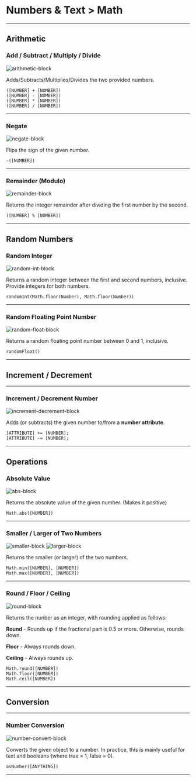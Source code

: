 # Numbers & Text > Math

***

## Arithmetic

### Add / Subtract / Multiply / Divide

![arithmetic-block](http://static.stencyl.com/pedia2/blocks/numbers_text/math/arithmetic.png)

Adds/Subtracts/Multiplies/Divides the two provided numbers.

```
([NUMBER] + [NUMBER])
([NUMBER] - [NUMBER])
([NUMBER] * [NUMBER])
([NUMBER] / [NUMBER])
```

***

### Negate

![negate-block](http://static.stencyl.com/pedia2/blocks/numbers_text/math/Negate.png)

Flips the sign of the given number.

```
-([NUMBER])
```

***

### Remainder (Modulo)

![remainder-block](http://static.stencyl.com/pedia2/blocks/numbers_text/math/Remainder.png)

Returns the integer remainder after dividing the first number by the second.

```
([NUMBER] % [NUMBER])
```

***

## Random Numbers

### Random Integer

![random-int-block](http://static.stencyl.com/pedia2/blocks/numbers_text/math/RandomInt.png)

Returns a random integer between the first and second numbers, inclusive. Provide integers for both numbers.

```
randomInt(Math.floor(Number), Math.floor(Number))
```

***

### Random Floating Point Number

![random-float-block](http://static.stencyl.com/pedia2/blocks/numbers_text/math/RandomFloat.png)

Returns a random floating point number between 0 and 1, inclusive.

```
randomFloat()
```

***

## Increment / Decrement

***

### Increment / Decrement Number

![increment-decrement-block](http://static.stencyl.com/pedia2/blocks/numbers_text/math/Increment.png)

Adds (or subtracts) the given number to/from a **number attribute**.

```
[ATTRIBUTE] += [NUMBER];
[ATTRIBUTE] -= [NUMBER];
```

***

## Operations

### Absolute Value

![abs-block](http://static.stencyl.com/pedia2/blocks/numbers_text/math/AbsoluteValue.png)

Returns the absolute value of the given number. (Makes it positive)

```
Math.abs([NUMBER])
```

***

### Smaller / Larger of Two Numbers

![smaller-block](http://static.stencyl.com/pedia2/blocks/numbers_text/math/Smaller.png)
![larger-block](http://static.stencyl.com/pedia2/blocks/numbers_text/math/Larger.png)

Returns the smaller (or larger) of the two numbers.

```
Math.min([NUMBER], [NUMBER])
Math.max([NUMBER], [NUMBER])
```

***

### Round / Floor / Ceiling

![round-block](http://static.stencyl.com/pedia2/blocks/numbers_text/math/Round.png)

Returns the nunber as an integer, with rounding applied as follows:

**Round** - Rounds up if the fractional part is 0.5 or more. Otherwise, rounds down.

**Floor** - Always rounds down.

**Ceiling** - Always rounds up.

```
Math.round([NUMBER])
Math.floor([NUMBER])
Math.ceil([NUMBER])
```

***

## Conversion

***

### Number Conversion

![number-convert-block](http://static.stencyl.com/pedia2/blocks/numbers_text/math/Conversion.png)

Converts the given object to a number. In practice, this is mainly useful for text and booleans (where true = 1, false = 0).

```
asNumber([ANYTHING])
```

***
